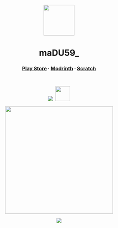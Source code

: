 <p align="center">
  <a href="https://github.com/maDU59">
    <img width="100"src="https://images.weserv.nl/?url=avatars.githubusercontent.com/u/76407125?v=4&mask=circle">
  </a>
</p>
<h1 align="center">maDU59_</h1>

<h3 align="center">
  <a href="https://play.google.com/store/apps/dev?id=8504354424409738389">Play Store</a> ⸱ <a href="https://modrinth.com/user/maDU59_">Modrinth</a> ⸱ <a href="https://scratch.mit.edu/users/maDU59_">Scratch</a>
</h3>
<br>

<p align="center">
  <img src="https://skillicons.dev/icons?i=js,html,css,python,arduino,cs,unity,git">&nbsp;&nbsp;<img src="scratch.svg" height="48">
</p>
<p align="center">
  <img src="https://github-readme-stats.vercel.app/api/top-langs/?username=maDU59&layout=compact&hide=ShaderLab" width="350">
</p>
<p align="center">
  <img src="https://github-readme-stats.vercel.app/api?username=maDU59&show_icons=true">
</p>
